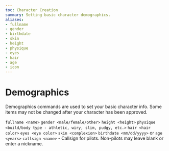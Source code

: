 ```yaml
---
toc: Character Creation
summary: Setting basic character demographics.
aliases:
- fullname
- gender
- birthdate
- skin
- height
- physique
- eyes
- hair
- age
- icon
---
```

# Demographics

Demographics commands are used to set your basic character info.  Some items may not be changed after your character has been approved.

`fullname <name>`
`gender <male/female/other>`
`height <height>`
`physique <build/body type - athletic, wiry, slim, pudgy, etc.>`
`hair <hair color>`
`eyes <eye color>`
`skin <complexion>`
`birthdate <mm/dd/yyyy>` or `age <years>`
`callsign <name>` - Callsign for pilots.  Non-pilots may leave blank or enter a nickname.
